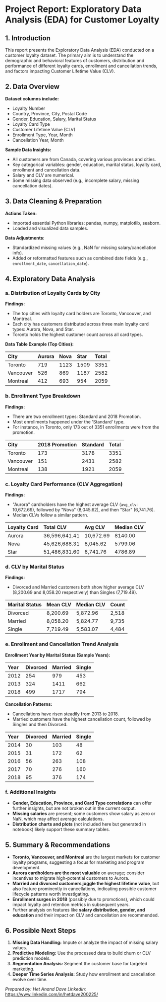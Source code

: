 # Project Report: Exploratory Data Analysis (EDA) for Customer Loyalty

## 1. Introduction

This report presents the Exploratory Data Analysis (EDA) conducted on a customer loyalty dataset. The primary aim is to understand the demographic and behavioral features of customers, distribution and performance of different loyalty cards, enrollment and cancellation trends, and factors impacting Customer Lifetime Value (CLV).

## 2. Data Overview

**Dataset columns include:**

- Loyalty Number
- Country, Province, City, Postal Code
- Gender, Education, Salary, Marital Status
- Loyalty Card Type
- Customer Lifetime Value (CLV)
- Enrollment Type, Year, Month
- Cancellation Year, Month

**Sample Data Insights:**

- All customers are from Canada, covering various provinces and cities.
- Key categorical variables: gender, education, marital status, loyalty card, enrollment and cancellation data.
- Salary and CLV are numerical.
- Some missing data observed (e.g., incomplete salary, missing cancellation dates).


## 3. Data Cleaning \& Preparation

**Actions Taken:**

- Imported essential Python libraries: pandas, numpy, matplotlib, seaborn.
- Loaded and visualized data samples.

**Data Adjustments:**

- Standardized missing values (e.g., NaN for missing salary/cancellation info).
- Added or reformatted features such as combined date fields (e.g., `enrollment_date`, `cancellation_date`).


## 4. Exploratory Data Analysis

### a. Distribution of Loyalty Cards by City

**Findings:**

- The top cities with loyalty card holders are Toronto, Vancouver, and Montreal.
- Each city has customers distributed across three main loyalty card types: Aurora, Nova, and Star.
- Toronto holds the highest customer count across all card types.

**Data Table Example (Top Cities):**


| City | Aurora | Nova | Star | Total |
| :-- | :-- | :-- | :-- | :-- |
| Toronto | 719 | 1123 | 1509 | 3351 |
| Vancouver | 526 | 869 | 1187 | 2582 |
| Montreal | 412 | 693 | 954 | 2059 |

### b. Enrollment Type Breakdown

**Findings:**

- There are two enrollment types: Standard and 2018 Promotion.
- Most enrollments happened under the 'Standard' type.
- For instance, in Toronto, only 173 out of 3351 enrollments were from the promotion.

| City | 2018 Promotion | Standard | Total |
| :-- | :-- | :-- | :-- |
| Toronto | 173 | 3178 | 3351 |
| Vancouver | 151 | 2431 | 2582 |
| Montreal | 138 | 1921 | 2059 |

### c. Loyalty Card Performance (CLV Aggregation)

**Findings:**

- "Aurora" cardholders have the highest average CLV (`avg_clv`: 10,672.69), followed by "Nova" (8,045.62), and then "Star" (6,741.76).
- Median CLVs follow a similar pattern.

| Loyalty Card | Total CLV | Avg CLV | Median CLV |
| :-- | :-- | :-- | :-- |
| Aurora | 36,596,641.41 | 10,672.69 | 8140.00 |
| Nova | 45,626,688.31 | 8,045.62 | 5799.06 |
| Star | 51,486,831.60 | 6,741.76 | 4786.89 |

### d. CLV by Marital Status

**Findings:**

- Divorced and Married customers both show higher average CLV (8,200.69 and 8,058.20 respectively) than Singles (7,719.49).

| Marital Status | Mean CLV | Median CLV | Count |
| :-- | :-- | :-- | :-- |
| Divorced | 8,200.69 | 5,872.96 | 2,518 |
| Married | 8,058.20 | 5,824.77 | 9,735 |
| Single | 7,719.49 | 5,583.07 | 4,484 |

### e. Enrollment and Cancellation Trend Analysis

**Enrollment Year by Marital Status (Sample Years):**


| Year | Divorced | Married | Single |
| :-- | :-- | :-- | :-- |
| 2012 | 254 | 979 | 453 |
| 2013 | 324 | 1411 | 662 |
| 2018 | 499 | 1717 | 794 |

**Cancellation Patterns:**

- Cancellations have risen steadily from 2013 to 2018.
- Married customers have the highest cancellation count, followed by Singles and then Divorced.

| Year | Divorced | Married | Single |
| :-- | :-- | :-- | :-- |
| 2014 | 30 | 103 | 48 |
| 2015 | 31 | 172 | 62 |
| 2016 | 56 | 263 | 108 |
| 2017 | 70 | 276 | 160 |
| 2018 | 95 | 376 | 174 |

### f. Additional Insights

- **Gender, Education, Province, and Card Type correlations** can offer further insights, but are not broken out in the current output.
- **Missing salaries** are present; some customers show salary as zero or NaN, which may affect average calculations.
- **Distribution charts and plots** (not included here but generated in notebook) likely support these summary tables.


## 5. Summary \& Recommendations

- **Toronto, Vancouver, and Montreal** are the largest markets for customer loyalty programs, suggesting a focus for marketing and program development.
- **Aurora cardholders are the most valuable** on average; consider incentives to migrate high-potential customers to Aurora.
- **Married and divorced customers juggle the highest lifetime value**, but also feature prominently in cancellations, indicating possible customer lifecycle patterns worth investigating.
- **Enrollment surges in 2018** (possibly due to promotions), which could impact loyalty and retention metrics in subsequent years.
- Further analysis on features like **salary distribution, gender, and education** and their impact on CLV and cancellation are recommended.


## 6. Possible Next Steps

1. **Missing Data Handling:** Impute or analyze the impact of missing salary values.
2. **Predictive Modeling:** Use the processed data to build churn or CLV prediction models.
3. **Segmentation Analysis:** Segment the customer base for targeted marketing.
4. **Deeper Time Series Analysis:** Study how enrollment and cancellation evolve over time.

*Prepared by: Het Anand Dave*
*LinkedIn:* https://www.linkedin.com/in/hetdave200225/

